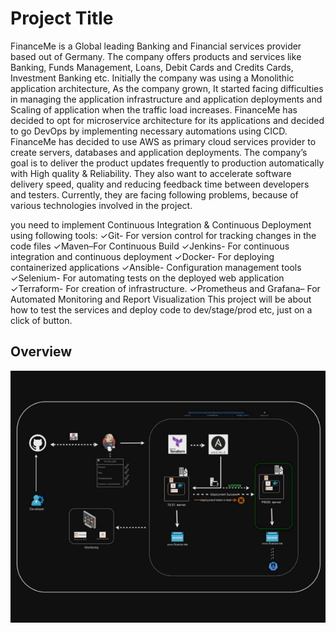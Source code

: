 
# Project Title

FinanceMe is a Global leading Banking and Financial services provider based out of Germany. The company offers products and
 services like Banking, Funds Management, Loans, Debit Cards and Credits Cards, Investment Banking etc. Initially the company
 was using a Monolithic application architecture, As the company grown, It started facing difficulties in managing the application
 infrastructure and application deployments and Scaling of application when the traffic load increases. FinanceMe has decided to opt
 for microservice architecture for its applications and decided to go DevOps by implementing necessary automations using CICD.
 FinanceMe has decided to use AWS as primary cloud services provider to create servers, databases and application deployments.
 The company’s goal is to deliver the product updates frequently to production automatically with High quality & Reliability. They also
 want to accelerate software delivery speed, quality and reducing feedback time between developers and testers. Currently, they are
 facing following problems, because of various technologies involved in the project.

  you need to implement Continuous Integration & Continuous Deployment using following tools:
 ✓Git- For version control for tracking changes in the code files
 ✓Maven–For Continuous Build
 ✓Jenkins- For continuous integration and continuous deployment
 ✓Docker- For deploying containerized applications
 ✓Ansible- Configuration management tools
 ✓Selenium- For automating tests on the deployed web application
 ✓Terraform- For creation of infrastructure.
 ✓Prometheus and Grafana– For Automated Monitoring and Report Visualization
 This project will be about how to test the services and deploy code to dev/stage/prod etc, just on a click of button.


## Overview
![Description of GIF](./assets/gifproj.gif)
